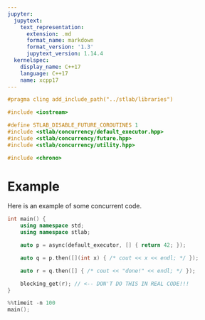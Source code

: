 ```yaml
---
jupyter:
  jupytext:
    text_representation:
      extension: .md
      format_name: markdown
      format_version: '1.3'
      jupytext_version: 1.14.4
  kernelspec:
    display_name: C++17
    language: C++17
    name: xcpp17
---
```


```c++ slideshow={"slide_type": "skip"} tags=["active-ipynb"]
#pragma cling add_include_path("../stlab/libraries")

#include <iostream>

#define STLAB_DISABLE_FUTURE_COROUTINES 1
#include <stlab/concurrency/default_executor.hpp>
#include <stlab/concurrency/future.hpp>
#include <stlab/concurrency/utility.hpp>

#include <chrono>

```

# Example
Here is an example of some concurrent code.


```c++ slideshow={"slide_type": "slide"}
int main() {
    using namespace std;
    using namespace stlab;

    auto p = async(default_executor, [] { return 42; });

    auto q = p.then([](int x) { /* cout << x << endl; */ });

    auto r = q.then([] { /* cout << "done!" << endl; */ });

    blocking_get(r); // <-- DON'T DO THIS IN REAL CODE!!!
}
```

```c++ tags=["active-ipynb"]
%%timeit -n 100
main();
```

```c++

```
